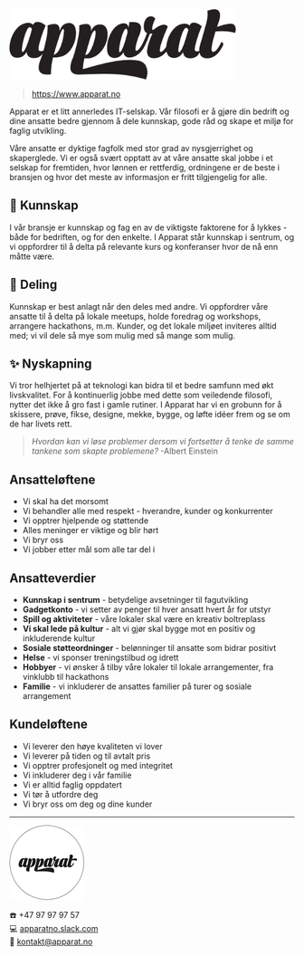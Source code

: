 <img src="./img/LOGOTYPE ORG SORT-HVIT.png" width="400" />

> https://www.apparat.no

Apparat er et litt annerledes IT-selskap. Vår filosofi er å gjøre din bedrift og dine ansatte bedre gjennom å dele kunnskap, gode råd og skape et miljø for faglig utvikling.

Våre ansatte er dyktige fagfolk med stor grad av nysgjerrighet og skaperglede. Vi er også svært opptatt av at våre ansatte skal jobbe i et selskap for fremtiden, hvor lønnen er rettferdig, ordningene er de beste i bransjen og hvor det meste av informasjon er fritt tilgjengelig for alle.

## :book: Kunnskap

I vår bransje er kunnskap og fag en av de viktigste faktorene for å lykkes - både for bedriften, og for den enkelte. I Apparat står kunnskap i sentrum, og vi oppfordrer til å delta på relevante kurs og konferanser hvor de nå enn måtte være.

## :gift: Deling

Kunnskap er best anlagt når den deles med andre. Vi oppfordrer våre ansatte til å delta på lokale meetups, holde foredrag og workshops, arrangere hackathons, m.m. Kunder, og det lokale miljøet inviteres alltid med; vi vil dele så mye som mulig med så mange som mulig.

## :sparkles: Nyskapning

Vi tror helhjertet på at teknologi kan bidra til et bedre samfunn med økt livskvalitet. For å kontinuerlig jobbe med dette som veiledende filosofi, nytter det ikke å gro fast i gamle rutiner. I Apparat har vi en grobunn for å skissere, prøve, fikse, designe, mekke, bygge, og løfte idéer frem og se om de har livets rett.

> _Hvordan kan vi løse problemer dersom vi fortsetter å tenke de samme tankene som skapte problemene?_ -Albert Einstein

## Ansatteløftene

* Vi skal ha det morsomt
* Vi behandler alle med respekt - hverandre, kunder og konkurrenter
* Vi opptrer hjelpende og støttende
* Alles meninger er viktige og blir hørt
* Vi bryr oss
* Vi jobber etter mål som alle tar del i

## Ansatteverdier

* **Kunnskap i sentrum** - betydelige avsetninger til fagutvikling
* **Gadgetkonto** - vi setter av penger til hver ansatt hvert år for utstyr
* **Spill og aktiviteter** - våre lokaler skal være en kreativ boltreplass
* **Vi skal lede på kultur** - alt vi gjør skal bygge mot en positiv og inkluderende kultur
* **Sosiale støtteordninger** - belønninger til ansatte som bidrar positivt
* **Helse** - vi sponser treningstilbud og idrett
* **Hobbyer** - vi ønsker å tilby våre lokaler til lokale arrangementer, fra vinklubb til hackathons
* **Familie** - vi inkluderer de ansattes familier på turer og sosiale arrangement

## Kundeløftene

* Vi leverer den høye kvaliteten vi lover
* Vi leverer på tiden og til avtalt pris
* Vi opptrer profesjonelt og med integritet
* Vi inkluderer deg i vår familie
* Vi er alltid faglig oppdatert
* Vi tør å utfordre deg
* Vi bryr oss om deg og dine kunder

<hr />

<img src="./img/LOGOTYPE-ORG-SIRKEL-132-132.png" width="132" />

:phone: +47 97 97 97 57  
:computer: [apparatno.slack.com](https://join.slack.com/t/apparatno/shared_invite/enQtMjgyOTY0NjA2Mzg5LWU3OWI0ZjAzNTUwMTI0ZDc4YTMwZGUxNjZiODczNzI0YmRhYzJmZWZjNzBkMTU4YzMxZDU0MDRiMjVmYWI0NjM)  
:fax: kontakt@apparat.no
